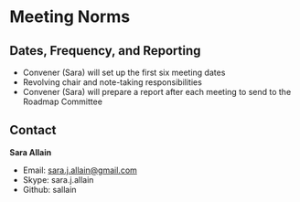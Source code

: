 # Meeting Norms

## Dates, Frequency, and Reporting

* Convener (Sara) will set up the first six meeting dates
* Revolving chair and note-taking responsibilities
* Convener (Sara) will prepare a report after each meeting to send to the Roadmap Committee

## Contact

**Sara Allain**
* Email: sara.j.allain@gmail.com
* Skype: sara.j.allain
* Github: sallain

